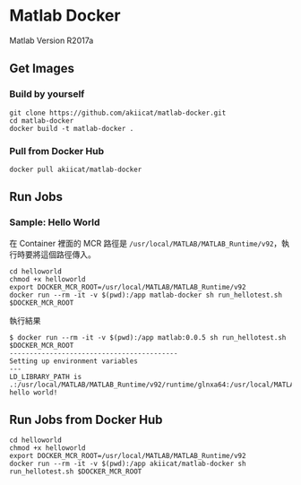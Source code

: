 # Matlab Docker

Matlab Version R2017a

## Get Images

### Build by yourself

```shell
git clone https://github.com/akiicat/matlab-docker.git
cd matlab-docker
docker build -t matlab-docker .
```

### Pull from Docker Hub

```shell
docker pull akiicat/matlab-docker
```

## Run Jobs

### Sample: Hello World

在 Container 裡面的 MCR 路徑是 `/usr/local/MATLAB/MATLAB_Runtime/v92`，執行時要將這個路徑傳入。

```shell
cd helloworld
chmod +x helloworld
export DOCKER_MCR_ROOT=/usr/local/MATLAB/MATLAB_Runtime/v92
docker run --rm -it -v $(pwd):/app matlab-docker sh run_hellotest.sh $DOCKER_MCR_ROOT
```

執行結果

```shell
$ docker run --rm -it -v $(pwd):/app matlab:0.0.5 sh run_hellotest.sh $DOCKER_MCR_ROOT
------------------------------------------
Setting up environment variables
---
LD_LIBRARY_PATH is .:/usr/local/MATLAB/MATLAB_Runtime/v92/runtime/glnxa64:/usr/local/MATLAB/MATLAB_Runtime/v92/bin/glnxa64:/usr/local/MATLAB/MATLAB_Runtime/v92/sys/os/glnxa64:/usr/local/MATLAB/MATLAB_Runtime/v92/sys/opengl/lib/glnxa64
hello world!
```

## Run Jobs from Docker Hub

```shell
cd helloworld
chmod +x helloworld
export DOCKER_MCR_ROOT=/usr/local/MATLAB/MATLAB_Runtime/v92
docker run --rm -it -v $(pwd):/app akiicat/matlab-docker sh run_hellotest.sh $DOCKER_MCR_ROOT
````
